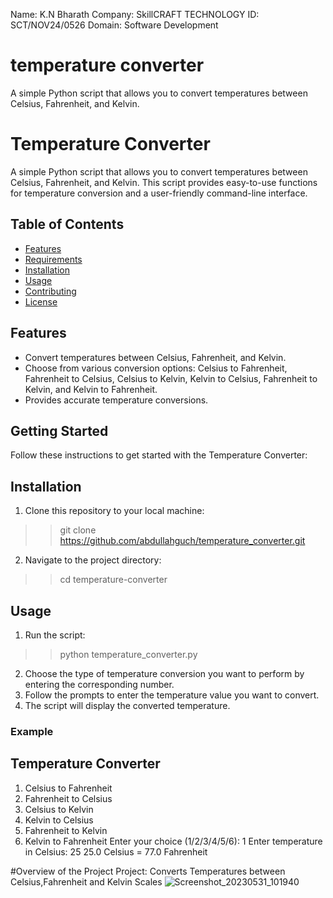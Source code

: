 Name: K.N Bharath
Company: SkillCRAFT TECHNOLOGY
ID: SCT/NOV24/0526
Domain: Software Development


# temperature converter
 A simple Python script that allows you to convert temperatures between Celsius, Fahrenheit, and Kelvin.
# Temperature Converter
A simple Python script that allows you to convert temperatures between Celsius, Fahrenheit, and Kelvin. This script provides easy-to-use functions for temperature conversion and a user-friendly command-line interface.

## Table of Contents
- [Features](#features)
- [Requirements](#requirements)
- [Installation](#installation)
- [Usage](#usage)
- [Contributing](#contributing)
- [License](#license)


## Features
- Convert temperatures between Celsius, Fahrenheit, and Kelvin.
- Choose from various conversion options: Celsius to Fahrenheit, Fahrenheit to Celsius, Celsius to Kelvin, Kelvin to Celsius, Fahrenheit to Kelvin, and Kelvin to Fahrenheit.
- Provides accurate temperature conversions.

## Getting Started
Follow these instructions to get started with the Temperature Converter:


## Installation
1. Clone this repository to your local machine:
>> git clone https://github.com/abdullahguch/temperature_converter.git
2. Navigate to the project directory:
>> cd temperature-converter

## Usage
1. Run the script:
>> python temperature_converter.py
2. Choose the type of temperature conversion you want to perform by entering the corresponding number.
3. Follow the prompts to enter the temperature value you want to convert.
4. The script will display the converted temperature.

### Example
Temperature Converter
--------------------
1. Celsius to Fahrenheit
2. Fahrenheit to Celsius
3. Celsius to Kelvin
4. Kelvin to Celsius
5. Fahrenheit to Kelvin
6. Kelvin to Fahrenheit
Enter your choice (1/2/3/4/5/6): 1
Enter temperature in Celsius: 25
25.0 Celsius = 77.0 Fahrenheit

#Overview of the Project
Project: Converts Temperatures between Celsius,Fahrenheit and Kelvin Scales
![Screenshot_20230531_101940](https://github.com/user-attachments/assets/f75eedcf-22fc-497c-9584-2ad96581627f)
